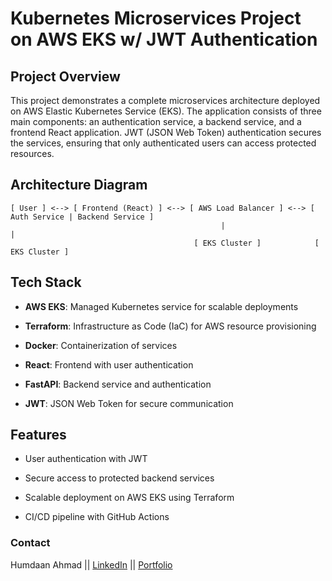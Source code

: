 # Kubernetes Microservices Project on AWS EKS w/ JWT Authentication

## Project Overview

This project demonstrates a complete microservices architecture deployed on AWS Elastic Kubernetes Service (EKS). The application consists of three main components: an authentication service, a backend service, and a frontend React application. JWT (JSON Web Token) authentication secures the services, ensuring that only authenticated users can access protected resources.

## Architecture Diagram

```
[ User ] <--> [ Frontend (React) ] <--> [ AWS Load Balancer ] <--> [ Auth Service | Backend Service ]
                                               |                          |
                                         [ EKS Cluster ]            [ EKS Cluster ]
```

## Tech Stack

- **AWS EKS**: Managed Kubernetes service for scalable deployments

- **Terraform**: Infrastructure as Code (IaC) for AWS resource provisioning

- **Docker**: Containerization of services

- **React**: Frontend with user authentication

- **FastAPI**: Backend service and authentication

- **JWT**: JSON Web Token for secure communication


## Features

- User authentication with JWT

- Secure access to protected backend services

- Scalable deployment on AWS EKS using Terraform

- CI/CD pipeline with GitHub Actions


### Contact

Humdaan Ahmad || [LinkedIn](https://www.linkedin.com/in/ahumdaan) || [Portfolio](https://www.humdaan-ahmad-portfolio.com)

